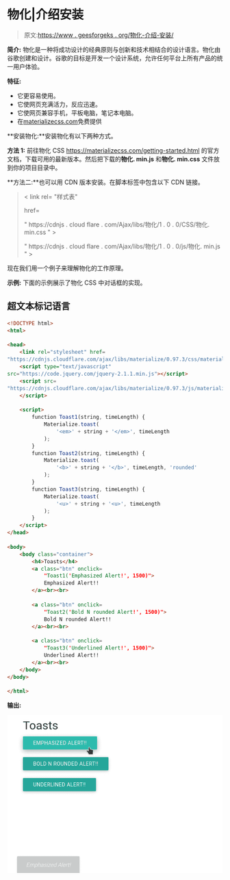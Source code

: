 # 物化|介绍安装

> 原文:[https://www . geesforgeks . org/物化-介绍-安装/](https://www.geeksforgeeks.org/materialize-introduction-and-installation/)

**简介:**
物化是一种将成功设计的经典原则与创新和技术相结合的设计语言。物化由谷歌创建和设计。谷歌的目标是开发一个设计系统，允许任何平台上所有产品的统一用户体验。

**特征:**

*   它更容易使用。
*   它使网页充满活力，反应迅速。
*   它使网页兼容手机，平板电脑，笔记本电脑。
*   在[materializecss.com](https://materializecss.com/)免费提供

**安装物化:**安装物化有以下两种方式。

**方法 1:** 前往物化 CSS https://materializecss.com/getting-started.html 的官方文档，下载可用的最新版本。然后把下载的**物化. min.js** 和**物化. min.css** 文件放到你的项目目录中。

**方法二:**也可以用 CDN 版本安装。在脚本标签中包含以下 CDN 链接。

> < link rel= "样式表"
> 
> href=
> 
> " https://cdnjs . cloud flare . com/Ajax/libs/物化/1 . 0 . 0/CSS/物化. min.css " >
> 
> " https://cdnjs . cloud flare . com/Ajax/libs/物化/1 . 0 . 0/js/物化. min.js " >

现在我们用一个例子来理解物化的工作原理。

**示例:** 下面的示例展示了物化 CSS 中对话框的实现。

## 超文本标记语言

```html
<!DOCTYPE html>
<html>

<head>
    <link rel="stylesheet" href=
"https://cdnjs.cloudflare.com/ajax/libs/materialize/0.97.3/css/materialize.min.css">
    <script type="text/javascript"
src="https://code.jquery.com/jquery-2.1.1.min.js"></script>
    <script src=
"https://cdnjs.cloudflare.com/ajax/libs/materialize/0.97.3/js/materialize.min.js">
    </script>

    <script>
        function Toast1(string, timeLength) {
            Materialize.toast(
                '<em>' + string + '</em>', timeLength
            );
        }
        function Toast2(string, timeLength) {
            Materialize.toast(
                '<b>' + string + '</b>', timeLength, 'rounded'
            );
        }
        function Toast3(string, timeLength) {
            Materialize.toast(
                '<u>' + string + '<u>', timeLength
            );
        }
    </script>
</head>

<body>
    <body class="container">
        <h4>Toasts</h4>
        <a class="btn" onclick=
            "Toast1('Emphasized Alert!', 1500)">
            Emphasized Alert!!
        </a><br><br>

        <a class="btn" onclick=
            "Toast2('Bold N rounded Alert!', 1500)">
            Bold N rounded Alert!!
        </a><br><br>

        <a class="btn" onclick=
            "Toast3('Underlined Alert!', 1500)">
            Underlined Alert!!
        </a><br><br>
    </body>
</body>

</html>
```

**输出:**

![](img/a094743b2dff96c094d17fceda77d2cc.png)